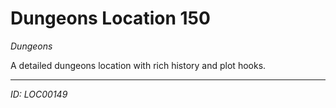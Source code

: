 # Dungeons Location 150

*Dungeons*

A detailed dungeons location with rich history and plot hooks.

---
*ID: LOC00149*
